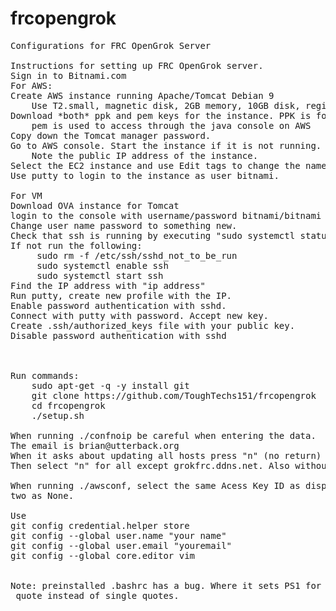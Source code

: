 # frcopengrok
<pre>
Configurations for FRC OpenGrok Server

Instructions for setting up FRC OpenGrok server.
Sign in to Bitnami.com
For AWS:
Create AWS instance running Apache/Tomcat Debian 9
	Use T2.small, magnetic disk, 2GB memory, 10GB disk, region us-east-1 
Download *both* ppk and pem keys for the instance. PPK is for putty.
	pem is used to access through the java console on AWS 
Copy down the Tomcat manager password. 
Go to AWS console. Start the instance if it is not running. 
	Note the public IP address of the instance.
Select the EC2 instance and use Edit tags to change the name to frcgrok-tomcat-be
Use putty to login to the instance as user bitnami. 

For VM
Download OVA instance for Tomcat
login to the console with username/password bitnami/bitnami
Change user name password to something new. 
Check that ssh is running by executing "sudo systemctl status ssh"
If not run the following:
     sudo rm -f /etc/ssh/sshd_not_to_be_run
     sudo systemctl enable ssh
     sudo systemctl start ssh
Find the IP address with "ip address"
Run putty, create new profile with the IP. 
Enable password authentication with sshd.
Connect with putty with password. Accept new key.
Create .ssh/authorized_keys file with your public key.
Disable password authentication with sshd



Run commands:
	sudo apt-get -q -y install git
	git clone https://github.com/ToughTechs151/frcopengrok
	cd frcopengrok
	./setup.sh

When running ./confnoip be careful when entering the data.
The email is brian@utterback.org
When it asks about updating all hosts press "n" (no return)
Then select "n" for all except grokfrc.ddns.net. Also without return.

When running ./awsconf, select the same Acess Key ID as displayed. Enter the Secret key. Leave the other
two as None.

Use 
git config credential.helper store
git config --global user.name "your name" 
git config --global user.email "youremail" 
git config --global core.editor vim


Note: preinstalled .bashrc has a bug. Where it sets PS1 for xterms, the part about debian_chroot is in double 
 quote instead of single quotes. 

</pre>
